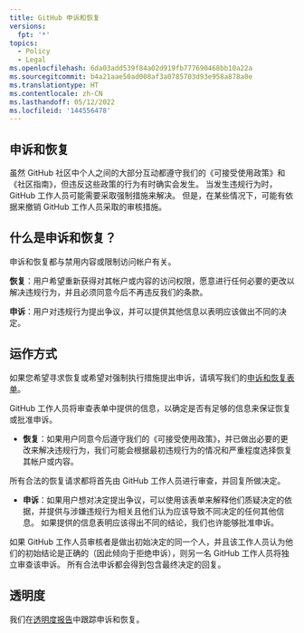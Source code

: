```yaml
---
title: GitHub 申诉和恢复
versions:
  fpt: '*'
topics:
  - Policy
  - Legal
ms.openlocfilehash: 6da03add539f84a02d919fb777690468bb10a22a
ms.sourcegitcommit: b4a21aae50ad008af3a0785703d93e958a878a0e
ms.translationtype: HT
ms.contentlocale: zh-CN
ms.lasthandoff: 05/12/2022
ms.locfileid: '144556478'
---
```

## <a name="appeal-and-reinstatement"></a>申诉和恢复

虽然 GitHub 社区中个人之间的大部分互动都遵守我们的《可接受使用政策》和《社区指南》，但违反这些政策的行为有时确实会发生。 当发生违规行为时，GitHub 工作人员可能需要采取强制措施来解决。 但是，在某些情况下，可能有依据来撤销 GitHub 工作人员采取的审核措施。

## <a name="what-are-appeals-and-reinstatements"></a>什么是申诉和恢复？

申诉和恢复都与禁用内容或限制访问帐户有关。

**恢复**：用户希望重新获得对其帐户或内容的访问权限，愿意进行任何必要的更改以解决违规行为，并且必须同意今后不再违反我们的条款。

**申诉**：用户对违规行为提出争议，并可以提供其他信息以表明应该做出不同的决定。

## <a name="how-this-works"></a>运作方式

如果您希望寻求恢复或希望对强制执行措施提出申诉，请填写我们的[申诉和恢复表单](https://support.github.com/contact/reinstatement)。

GitHub 工作人员将审查表单中提供的信息，以确定是否有足够的信息来保证恢复或批准申诉。

* **恢复**：如果用户同意今后遵守我们的《可接受使用政策》，并已做出必要的更改来解决违规行为，我们可能会根据最初违规行为的情况和严重程度选择恢复其帐户或内容。

所有合法的恢复请求都将首先由 GitHub 工作人员进行审查，并回复所做决定。

* **申诉**：如果用户想对决定提出争议，可以使用该表单来解释他们质疑决定的依据，并提供与涉嫌违规行为相关且他们认为应该导致不同决定的任何其他信息。 如果提供的信息表明应该得出不同的结论，我们也许能够批准申诉。

如果 GitHub 工作人员审核者是做出初始决定的同一个人，并且该工作人员认为他们的初始结论是正确的（因此倾向于拒绝申诉），则另一名 GitHub 工作人员将独立审查该申诉。 所有合法申诉都会得到包含最终决定的回复。

## <a name="transparency"></a>透明度

我们在[透明度报告](https://github.blog/2022-01-27-2021-transparency-report/#Appeals_and_other_reinstatements)中跟踪申诉和恢复。
